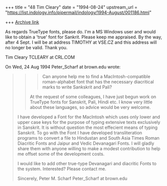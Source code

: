 +++
title = "48 Tim Cleary"
date = "1994-08-24"
upstream_url = "https://list.indology.info/pipermail/indology/1994-August/001186.html"

+++
[Archive link](https://list.indology.info/pipermail/indology/1994-August/001186.html)

As regards TrueType fonts, please do.  I'm a MS Windows user and would 
like to obtain a 'true' font for Sankrit. Please keep me appraised.  By 
the way, after 4 Sept. I will be at address TIMOTHY at VSE.CZ and this 
address will no longer be valid.  Thank you.

Tim Cleary TCLEARY at CRL.COM

On Wed, 24 Aug 1994 Peter_Scharf at brown.edu wrote:

> 
> >> Can anyone help me to find a MacIntosh-compatible roman-alphabet 
> >font that 
> >> has the necessary diacritical marks to write Sankskrit and Pali?
> >
> >At the request of some colleagues, I have just begun work on TrueType 
> >fonts for Sanskrit, Pali, Hindi etc. I know very little about these 
> >languages, so advice would be very welcome.
> 
> I have developed a Font for the MacIntosh which uses only lower and upper
> case keys for the purpose of typing extensive texts exclusively in
> Sanskrit.  It is without question the most effecient means of typing
> Sanskrit.  To go with the Font I have developed transliteration programs to
> convert a file to Hindustan and South Asia Times Roman Diacritic Fonts and
> Jaipur and Vedic Devanagari Fonts.  I will gladly share them with anyone
> willing to make a modest contribution to help me offset some of the
> development costs.
> 
> I would like to add other true-type Devanagari and diacritic Fonts to the
> system.  Interested?  Please contact me.
> 
> Sincerely,
> Peter M. Scharf
> Peter_Scharf at brown.edu
> 
>  
> 






